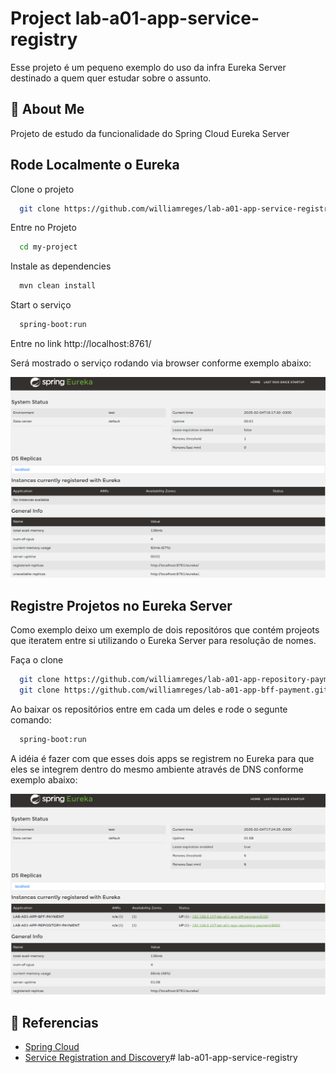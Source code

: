 
#  Project lab-a01-app-service-registry

Esse projeto é um pequeno exemplo do uso da infra Eureka Server destinado a quem quer estudar sobre o assunto.


## 🚀 About Me
Projeto de estudo da funcionalidade do Spring Cloud Eureka Server


## Rode Localmente o Eureka

Clone o projeto

```bash
  git clone https://github.com/williamreges/lab-a01-app-service-registry.git
```

Entre no Projeto

```bash
  cd my-project
```

Instale as dependencies

```bash
  mvn clean install
```

Start o serviço

```bash
  spring-boot:run
```
Entre no link
http://localhost:8761/

Será mostrado o serviço rodando via browser conforme exemplo abaixo:


![](./images/eureka-server.png)

## Registre Projetos no Eureka Server

Como exemplo deixo um exemplo de dois repositóros que contém projeots que iteratem entre si utilizando 
o Eureka Server para resolução de nomes.

Faça o clone 

```bash
  git clone https://github.com/williamreges/lab-a01-app-repository-payment.git
  git clone https://github.com/williamreges/lab-a01-app-bff-payment.git
```

Ao baixar os repositórios entre em cada um deles e rode o segunte comando:

```bash
  spring-boot:run
```

A idéia é fazer com que esses dois apps se registrem no Eureka para que eles se integrem dentro do mesmo 
ambiente através de DNS conforme exemplo abaixo:

![images](./images/eureka-server02.png)


## 🔗 Referencias
* [Spring Cloud](https://spring.io/cloud)
* [Service Registration and Discovery](https://spring.io/guides/gs/service-registration-and-discovery)# lab-a01-app-service-registry
